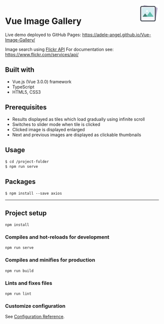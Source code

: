 <img src="./src/assets/images/logo.png" align="right" />

# Vue Image Gallery

Live demo deployed to GitHub Pages: https://adele-angel.github.io/Vue-Image-Gallery/

Image search using [Flickr API](https://www.flickr.com/)
For documentation see: https://www.flickr.com/services/api/

## Built with

-   Vue.js (Vue 3.0.0) framework
-   TypeScript
-   HTML5, CSS3

## Prerequisites

-   Results displayed as tiles which load gradually using infinite scroll
-   Switches to slider mode when tile is clicked
-   Clicked image is displayed enlarged
-   Next and previous images are displayed as clickable thumbnails

## Usage

```
$ cd /project-folder
$ npm run serve
```

## Packages

```
$ npm install --save axios
```

---

## Project setup

```
npm install
```

### Compiles and hot-reloads for development

```
npm run serve
```

### Compiles and minifies for production

```
npm run build
```

### Lints and fixes files

```
npm run lint
```

### Customize configuration

See [Configuration Reference](https://cli.vuejs.org/config/).

